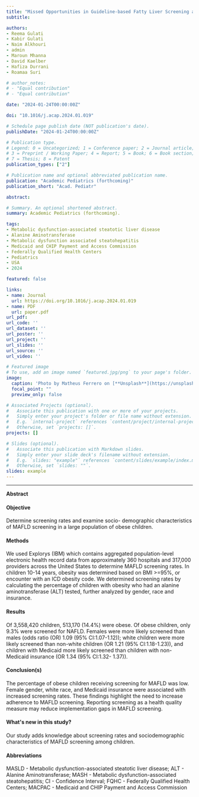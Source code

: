 ```yaml
---
title: "Missed Opportunities in Guideline-based Fatty Liver Screening among 3.5 million children"
subtitle:

authors:
- Reema Gulati
- Kabir Gulati
- Naim Alkhouri
- admin
- Maroun Mhanna
- David Kaelber
- Hafiza Durrani
- Roamaa Suri

# author_notes:
# - "Equal contribution"
# - "Equal contribution"

date: "2024-01-24T00:00:00Z"

doi: "10.1016/j.acap.2024.01.019"

# Schedule page publish date (NOT publication's date).
publishDate: "2024-01-24T00:00:00Z"

# Publication type.
# Legend: 0 = Uncategorized; 1 = Conference paper; 2 = Journal article;
# 3 = Preprint / Working Paper; 4 = Report; 5 = Book; 6 = Book section;
# 7 = Thesis; 8 = Patent
publication_types: ["2"]

# Publication name and optional abbreviated publication name.
publication: "Academic Pediatrics (forthcoming)"
publication_short: "Acad. Pediatr"

abstract:

# Summary. An optional shortened abstract.
summary: Academic Pediatrics (forthcoming).

tags:
- Metabolic dysfunction-associated steatotic liver disease
- Alanine Aminotransferase
- Metabolic dysfunction associated steatohepatitis
- Medicaid and CHIP Payment and Access Commission
- Federally Qualified Health Centers
- Pediatrics
- USA
- 2024

featured: false

links:
- name: Journal
  url: https://doi.org/10.1016/j.acap.2024.01.019
- name: PDF
  url: paper.pdf
url_pdf: 
url_code: ''
url_dataset: ''
url_poster: ''
url_project: ''
url_slides: ''
url_source: ''
url_video: ''

# Featured image
# To use, add an image named `featured.jpg/png` to your page's folder. 
image:
  caption: 'Photo by Matheus Ferrero on [**Unsplash**](https://unsplash.com/photos/person-holding-hands-yfmjALh1S6s)'
  focal_point: ""
  preview_only: false

# Associated Projects (optional).
#   Associate this publication with one or more of your projects.
#   Simply enter your project's folder or file name without extension.
#   E.g. `internal-project` references `content/project/internal-project/index.md`.
#   Otherwise, set `projects: []`.
projects: []

# Slides (optional).
#   Associate this publication with Markdown slides.
#   Simply enter your slide deck's filename without extension.
#   E.g. `slides: "example"` references `content/slides/example/index.md`.
#   Otherwise, set `slides: ""`.
slides: example
---
```







___



**Abstract**

#### Objective

Determine screening rates and examine socio- demographic characteristics of MAFLD screening in a large population of obese children.

#### Methods

We used Explorys (IBM) which contains aggregated population-level electronic health record data from approximately 360 hospitals and 317,000 providers across the United States to determine MAFLD screening rates. In children 10-14 years, obesity was determined based on BMI >=95%, or encounter with an ICD obesity code. We determined screening rates by calculating the percentage of children with obesity who had an alanine aminotransferase (ALT) tested, further analyzed by gender, race and insurance.

#### Results

Of 3,558,420 children, 513,170 (14.4%) were obese. Of obese children, only 9.3% were screened for NAFLD. Females were more likely screened than males (odds ratio (OR) 1.09 (95% CI:1.07-1.12)); white children were more likely screened than non-white children (OR 1.21 (95% CI:1.18-1.23)), and children with Medicaid more likely screened than children with non-Medicaid insurance (OR 1.34 (95% CI:1.32- 1.37)).

#### Conclusion(s)

The percentage of obese children receiving screening for MAFLD was low. Female gender, white race, and Medicaid insurance were associated with increased screening rates. These findings highlight the need to increase adherence to MAFLD screening. Reporting screening as a health quality measure may reduce implementation gaps in MAFLD screening.

#### What's new in this study?

Our study adds knowledge about screening rates and sociodemographic characteristics of MAFLD screening among children.

#### Abbreviations

MASLD - Metabolic dysfunction-associated steatotic liver disease; ALT - Alanine Aminotransferase; MASH - Metabolic dysfunction-associated steatohepatitis; CI - Confidence Interval; FQHC - Federally Qualified Health Centers; MACPAC - Medicaid and CHIP Payment and Access Commission
